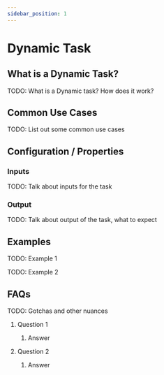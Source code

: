 ```yaml
---
sidebar_position: 1
---
```


# Dynamic Task

## What is a Dynamic Task?

TODO: What is a Dynamic task? How does it work?

## Common Use Cases

TODO: List out some common use cases

## Configuration / Properties

### Inputs

TODO: Talk about inputs for the task

### Output

TODO: Talk about output of the task, what to expect

## Examples

TODO: Example 1

TODO: Example 2

## FAQs

TODO: Gotchas and other nuances

1. Question 1

   1. Answer

1. Question 2
   1. Answer
